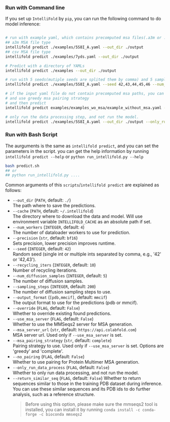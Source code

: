 ### Run with Command line

If you set up `IntelliFold` by `pip`, you can run the following command to do model inference:

```bash

# run with example yaml, which contains precomputed msa files(.a3m or .csv). the default seed is 42.
## a3m MSA file type
intellifold predict ./examples/5S8I_A.yaml --out_dir ./output 
## csv MSA file type
intellifold predict ./examples/7yds.yaml --out_dir ./output 

# Predict with a directory of YAMLs
intellifold predict ./examples --out_dir ./output

# run with 5 seeds(mutiple seeds are splited them by comma) and 5 samples (the default parameters for AlphaFold3).
intellifold predict ./examples/5S8I_A.yaml --seed 42,43,44,45,46 --num_diffusion_samples 5 --out_dir ./output

# if the input yaml file do not contain precomputed msa paths, you can set --use_msa_server to search msa(need internet connection and would take some time) 
# and use greedy msa pairing strategy
# and then predict
intellifold predict examples/examples_wo_msa/example_without_msa.yaml --out_dir ./output --seed 42,66 --use_msa_server --msa_pairing_strategy greedy

# only run the data processing step, and not run the model.
intellifold predict ./examples/5S8I_A.yaml --out_dir ./output --only_run_data_process

```

### Run with Bash Script

The aurguments is the same as `intellifold predict`, and you can set the parameters in the script.
you can get the help information by running `intellifold predict --help` or `python run_intellifold.py --help`
```bash
bash predict.sh
## or
## python run_intellifold.py ....
```
Common arguments of this `scripts`/`intellifold predict` are explained as follows:
* `--out_dir` (`PATH`, default: `./`)  
  The path where to save the predictions.
* `--cache` (`PATH`, default: `~/.intellifold`)  
  The directory where to download the data and model. Will use environment variable `INTELLIFOLD_CACHE` as an absolute path if set.
* `--num_workers` (`INTEGER`, default: `4`)  
  The number of dataloader workers to use for prediction.
* `--precision` (`str`, default: `bf16`)  
  Sets precision, lower precision improves runtime.
* `--seed` (`INTEGER`, default: `42`)  
  Random seed (single int or multiple ints separated by comma, e.g., '42' or '42,43').
* `--recycling_iters` (`INTEGER`, default: `10`)  
  Number of recycling iterations.
* `--num_diffusion_samples` (`INTEGER`, default: `5`)  
  The number of diffusion samples.
* `--sampling_steps` (`INTEGER`, default: `200`)  
  The number of diffusion sampling steps to use.
* `--output_format` (`[pdb,mmcif]`, default: `mmcif`)  
  The output format to use for the predictions (pdb or mmcif).
* `--override` (`FLAG`, default: `False`)  
  Whether to override existing found predictions.
* `--use_msa_server` (`FLAG`, default: `False`)  
  Whether to use the MMSeqs2 server for MSA generation.
* `--msa_server_url` (`str`, default: `https://api.colabfold.com`)  
  MSA server url. Used only if `--use_msa_server` is set.
* `--msa_pairing_strategy` (`str`, default: `complete`)  
  Pairing strategy to use. Used only if `--use_msa_server` is set. Options are 'greedy' and 'complete'.
* `--no_pairing` (`FLAG`, default: `False`)  
  Whether to use pairing for Protein Multimer MSA generation.
* `--only_run_data_process` (`FLAG`, default: `False`)  
  Whether to only run data processing, and not run the model.
* `--return_similar_seq` (`FLAG`, default: `False`)
  Whether to return sequences similar to those in the training PDB dataset during inference. You can use these similar sequences and its PDB ids to do further analysis, such as a reference structure.
  > Before using this option, please make sure the mmseqs2 tool is installed, you can install it by running `conda install -c conda-forge -c bioconda mmseqs2`